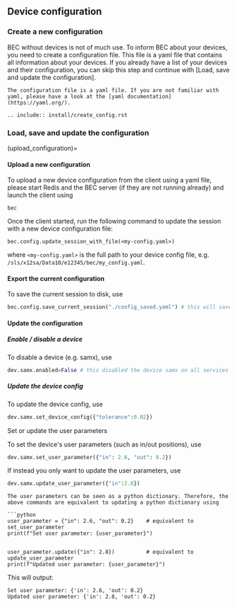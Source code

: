 ## Device configuration
### Create a new configuration

BEC without devices is not of much use. To inform BEC about your devices, you need to create a configuration file. This file is a yaml file that contains all information about your devices.
If you already have a list of your devices and their configuration, you can skip this step and continue with [Load, save and update the configuration].

```{note}
The configuration file is a yaml file. If you are not familiar with yaml, please have a look at the [yaml documentation](https://yaml.org/).
```

```{eval-rst}
.. include:: install/create_config.rst
```

### Load, save and update the configuration

(upload_configuration)=
#### Upload a new configuration

To upload a new device configuration from the client using a yaml file, please start Redis and the BEC server (if they are not running already) and launch the client using

```{code-block} bash
bec
```

Once the client started, run the following command to update the session with a new device configuration file:

```{code-block} python
bec.config.update_session_with_file(<my-config.yaml>)
```

where `<my-config.yaml>` is the full path to your device config file, e.g. `/sls/x12sa/Data10/e12345/bec/my_config.yaml`.

#### Export the current configuration

To save the current session to disk, use

```python
bec.config.save_current_session("./config_saved.yaml") # this will save a file bec_client/config_saved.yaml
```

#### Update the configuration

##### Enable / disable a device

To disable a device (e.g. samx), use

```python
dev.samx.enabled=False # this disabled the device samx on all services and MongoDB
```

##### Update the device config

To update the device config, use

```python
dev.samx.set_device_config({"tolerance":0.02})
```

Set or update the user parameters

To set the device's user parameters (such as in/out positions), use

```python
dev.samx.set_user_parameter({"in": 2.6, "out": 0.2})
```

If instead you only want to update the user parameters, use

```python
dev.samx.update_user_parameter({"in":2.8})
```

```{hint}
The user parameters can be seen as a python dictionary. Therefore, the above commands are equivalent to updating a python dictionary using

```python
user_parameter = {"in": 2.6, "out": 0.2}    # equivalent to set_user_parameter
print(f"Set user parameter: {user_parameter}")


user_parameter.update({"in": 2.8})          # equivalent to update_user_parameter
print(f"Updated user parameter: {user_parameter}")
```

This will output:

``` 
Set user parameter: {'in': 2.6, 'out': 0.2}
Updated user parameter: {'in': 2.8, 'out': 0.2}
```
